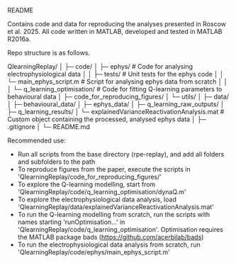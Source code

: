 README

Contains code and data for reproducing the analyses presented in Roscow et al. 2025. All code written in MATLAB, developed and tested in MATLAB R2016a.

Repo structure is as follows.

QlearningReplay/
│
├─ code/
│  ├─ ephys/  # Code for analysing electrophysiological data
│  │  ├─ tests/	 # Unit tests for the ephys code
│  │  └─ main_ephys_script.m  # Script for analysing ephys data from scratch
│  │
│  └─ q_learning_optimisation/  # Code for fitting Q-learning parameters to behavioural data
│
├─ code_for_reproducing_figures/
│  └─ utils/
│
├─ data/
│  ├─ behavioural_data/
│  ├─ ephys_data/
│  ├─ q_learning_raw_outputs/
│  ├─ q_learning_results/
│  └─ explainedVarianceReactivationAnalysis.mat	# Custom object containing the processed, analysed ephys data
│
├─ .gitignore
│
└─ README.md

Recommended use:
* Run all scripts from the base directory (rpe-replay), and add all folders and subfolders to the path
* To reproduce figures from the paper, execute the scripts in 'QlearningReplay/code_for_reproducing_figures/'
* To explore the Q-learning modelling, start from 'QlearningReplay/code/q_learning_optimisation/dynaQ.m'
* To explore the electrophysiological data analysis, load 'QlearningReplay/data/explainedVarianceReactivationAnalysis.mat'
* To run the Q-learning modelling from scratch, run the scripts with names starting 'runOptimisation...' in 'QlearningReplay/code/q_learning_optimisation'. Optimisation requires the MATLAB package bads (https://github.com/acerbilab/bads)
* To run the electrophysiological data analysis from scratch, run 'QlearningReplay/code/ephys/main_ephys_script.m'
